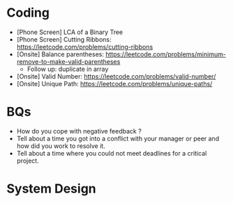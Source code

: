 # Coding 
- [Phone Screen] LCA of a Binary Tree
- [Phone Screen] Cutting Ribbons: https://leetcode.com/problems/cutting-ribbons
- [Onsite] Balance parentheses: https://leetcode.com/problems/minimum-remove-to-make-valid-parentheses
  - Follow up: duplicate in array
- [Onsite] Valid Number: https://leetcode.com/problems/valid-number/
- [Onsite] Unique Path: https://leetcode.com/problems/unique-paths/

# BQs

- How do you cope with negative feedback ?
- Tell about a time you got into a conflict with your manager or peer and how did you work to resolve it.
- Tell about a time where you could not meet deadlines for a critical project.

# System Design

